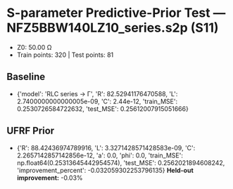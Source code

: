 # S-parameter Predictive-Prior Test — NFZ5BBW140LZ10_series.s2p (S11)
- Z0: 50.00 Ω
- Train points: 320  |  Test points: 81

## Baseline
- {'model': 'RLC series -> Γ', 'R': 82.52941176470588, 'L': 2.7400000000000005e-09, 'C': 2.44e-12, 'train_MSE': 0.2530726584722632, 'test_MSE': 0.25612007915051666}

## UFRF Prior
- {'R': 88.42436974789916, 'L': 3.3271428571428583e-09, 'C': 2.2657142857142856e-12, 'a': 0.0, 'phi': 0.0, 'train_MSE': np.float64(0.25313645442954574), 'test_MSE': 0.2562021894608242, 'improvement_percent': -0.032059302253796135}
**Held-out improvement:** -0.03%